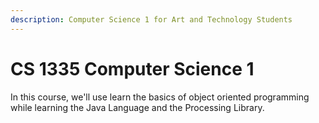 ```yaml
---
description: Computer Science 1 for Art and Technology Students
---
```


# CS 1335 Computer Science 1

In this course, we'll use learn the basics of object oriented programming while learning the Java Language and the Processing Library.
